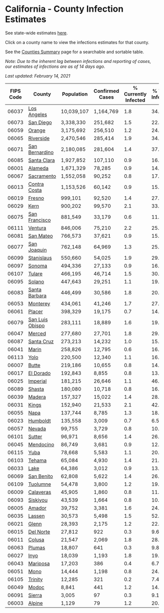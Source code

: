 # California - County Infection Estimates

See state-wide estimates [here](/infections/us-ca).

Click on a county name to view the infections estimates for that county.

See the [Counties Summary](/infections/summary-counties) page for a searchable and sortable table.

*Note: Due to the inherent lag between infections and reporting of cases, our estimates of infections are as of 14 days ago.*

*Last updated: February 14, 2021*

|   FIPS Code |                             County |   Population |   Confirmed Cases |   % Currently Infected |   % Total Infected |
|-------------|------------------------------------|--------------|-------------------|------------------------|--------------------|
|       06037 |         [Los Angeles](los-angeles) |   10,039,107 |         1,164,769 |                    1.8 |               34.8 |
|       06073 |             [San Diego](san-diego) |    3,338,330 |           251,682 |                    1.5 |               22.1 |
|       06059 |                   [Orange](orange) |    3,175,692 |           256,510 |                    1.2 |               24.1 |
|       06065 |             [Riverside](riverside) |    2,470,546 |           285,414 |                    1.9 |               34.1 |
|       06071 |   [San Bernardino](san-bernardino) |    2,180,085 |           281,604 |                    1.4 |               37.8 |
|       06085 |         [Santa Clara](santa-clara) |    1,927,852 |           107,110 |                    0.9 |               16.6 |
|       06001 |                 [Alameda](alameda) |    1,671,329 |            78,285 |                    0.9 |               14.0 |
|       06067 |           [Sacramento](sacramento) |    1,552,058 |            90,252 |                    0.8 |               17.2 |
|       06013 |       [Contra Costa](contra-costa) |    1,153,526 |            60,142 |                    0.9 |               15.5 |
|       06019 |                   [Fresno](fresno) |      999,101 |            92,520 |                    1.4 |               27.5 |
|       06029 |                       [Kern](kern) |      900,202 |            99,570 |                    2.1 |               33.1 |
|       06075 |     [San Francisco](san-francisco) |      881,549 |            33,179 |                    0.6 |               11.9 |
|       06111 |                 [Ventura](ventura) |      846,006 |            75,210 |                    2.2 |               25.6 |
|       06081 |             [San Mateo](san-mateo) |      766,573 |            37,621 |                    0.9 |               15.0 |
|       06077 |         [San Joaquin](san-joaquin) |      762,148 |            64,969 |                    1.3 |               25.5 |
|       06099 |           [Stanislaus](stanislaus) |      550,660 |            54,025 |                    1.9 |               29.1 |
|       06097 |                   [Sonoma](sonoma) |      494,336 |            27,133 |                    0.9 |               16.1 |
|       06107 |                   [Tulare](tulare) |      466,195 |            46,714 |                    1.5 |               30.4 |
|       06095 |                   [Solano](solano) |      447,643 |            29,251 |                    1.1 |               19.2 |
|       06083 |     [Santa Barbara](santa-barbara) |      446,499 |            30,586 |                    1.8 |               20.7 |
|       06053 |               [Monterey](monterey) |      434,061 |            41,246 |                    1.7 |               27.7 |
|       06061 |                   [Placer](placer) |      398,329 |            19,175 |                    0.7 |               14.2 |
|       06079 | [San Luis Obispo](san-luis-obispo) |      283,111 |            18,889 |                    1.6 |               19.5 |
|       06047 |                   [Merced](merced) |      277,680 |            27,701 |                    1.8 |               29.7 |
|       06087 |           [Santa Cruz](santa-cruz) |      273,213 |            14,232 |                    1.0 |               15.1 |
|       06041 |                     [Marin](marin) |      258,826 |            12,795 |                    0.6 |               16.0 |
|       06113 |                       [Yolo](yolo) |      220,500 |            12,340 |                    1.1 |               16.4 |
|       06007 |                     [Butte](butte) |      219,186 |            10,655 |                    0.8 |               14.1 |
|       06017 |             [El Dorado](el-dorado) |      192,843 |             8,855 |                    0.8 |               13.2 |
|       06025 |               [Imperial](imperial) |      181,215 |            26,646 |                    1.1 |               46.4 |
|       06089 |                   [Shasta](shasta) |      180,080 |            10,718 |                    0.8 |               16.9 |
|       06039 |                   [Madera](madera) |      157,327 |            15,022 |                    1.4 |               28.2 |
|       06031 |                     [Kings](kings) |      152,940 |            21,533 |                    2.1 |               42.2 |
|       06055 |                       [Napa](napa) |      137,744 |             8,785 |                    1.3 |               18.6 |
|       06023 |               [Humboldt](humboldt) |      135,558 |             3,009 |                    0.7 |                6.5 |
|       06057 |                   [Nevada](nevada) |       99,755 |             3,729 |                    0.8 |               10.9 |
|       06101 |                   [Sutter](sutter) |       96,971 |             8,656 |                    1.4 |               26.0 |
|       06045 |             [Mendocino](mendocino) |       86,749 |             3,681 |                    0.9 |               12.2 |
|       06115 |                       [Yuba](yuba) |       78,668 |             5,583 |                    1.1 |               20.6 |
|       06103 |                   [Tehama](tehama) |       65,084 |             4,930 |                    1.4 |               21.3 |
|       06033 |                       [Lake](lake) |       64,386 |             3,012 |                    0.9 |               13.2 |
|       06069 |           [San Benito](san-benito) |       62,808 |             5,622 |                    1.4 |               26.3 |
|       06109 |               [Tuolumne](tuolumne) |       54,478 |             3,800 |                    1.2 |               19.7 |
|       06009 |             [Calaveras](calaveras) |       45,905 |             1,860 |                    0.8 |               11.7 |
|       06093 |               [Siskiyou](siskiyou) |       43,539 |             1,664 |                    0.8 |               10.8 |
|       06005 |                   [Amador](amador) |       39,752 |             3,381 |                    1.6 |               24.3 |
|       06035 |                   [Lassen](lassen) |       30,573 |             5,498 |                    1.5 |               52.8 |
|       06021 |                     [Glenn](glenn) |       28,393 |             2,175 |                    1.2 |               22.4 |
|       06015 |             [Del Norte](del-norte) |       27,812 |               922 |                    0.3 |                9.6 |
|       06011 |                   [Colusa](colusa) |       21,547 |             2,069 |                    1.8 |               28.1 |
|       06063 |                   [Plumas](plumas) |       18,807 |               641 |                    0.3 |                9.8 |
|       06027 |                       [Inyo](inyo) |       18,039 |             1,193 |                    1.8 |               19.2 |
|       06043 |               [Mariposa](mariposa) |       17,203 |               386 |                    0.4 |                6.7 |
|       06051 |                       [Mono](mono) |       14,444 |             1,198 |                    0.8 |               24.9 |
|       06105 |                 [Trinity](trinity) |       12,285 |               321 |                    0.2 |                7.4 |
|       06049 |                     [Modoc](modoc) |        8,841 |               441 |                    1.2 |               14.0 |
|       06091 |                   [Sierra](sierra) |        3,005 |                97 |                    0.3 |                9.1 |
|       06003 |                   [Alpine](alpine) |        1,129 |                79 |                    1.2 |               20.9 |